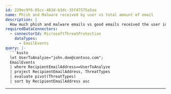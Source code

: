 ```yaml
---
id: 229ec9f6-05cc-483d-b3dc-35f47575a5aa
name: Phish and Malware received by user vs total amount of email
description: |
  How much phish and malware emails vs good emails received the user in the given timeframe.
requiredDataConnectors:
  - connectorId: MicrosoftThreatProtection
    dataTypes:
      - EmailEvents
query: |-
  ```kusto
  let UserToAnalyze="john.doe@contoso.com";
  EmailEvents
  | where RecipientEmailAddress==UserToAnalyze
  | project RecipientEmailAddress, ThreatTypes
  | evaluate pivot(ThreatTypes)
  | sort by RecipientEmailAddress asc
  ```
---
```


